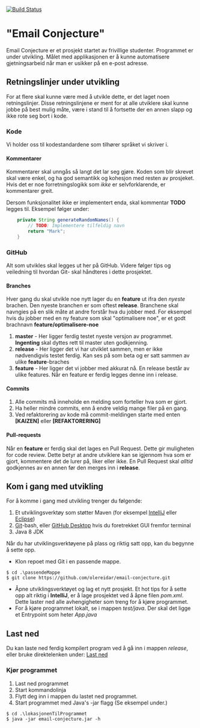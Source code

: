 [![Build Status](https://travis-ci.org/olereidar/email-conjecture.svg?branch=master)](https://travis-ci.org/olereidar/email-conjecture)
# "Email Conjecture"
Email Conjecture er et prosjekt startet av frivillige studenter. Programmet er under utvikling.
Målet med applikasjonen er å kunne automatisere gjetningsarbeid når man er usikker på en e-post adresse.


## Retningslinjer under utvikling
For at flere skal kunne være med å utvikle dette, er det laget noen retningslinjer. Disse retningslinjene er ment for at alle utviklere skal kunne jobbe på best mulig måte, være i stand til å fortsette der en annen slapp og ikke rote seg bort i kode.

### Kode
Vi holder oss til kodestandardene som tilhører språket vi skriver i. 

#### Kommentarer
Kommentarer skal unngås så langt det lar seg gjøre. Koden som blir skrevet skal være enkel, og ha god semantikk og kohesjon med resten av prosjeket. Hvis det er noe forretningslogikk som *ikke* er selvforklarende, er kommentarer greit.

Dersom funksjonalitet ikke er implementert enda, skal kommentar **TODO** legges til. Eksempel følger under: 
```java
    private String generateRandomNames() {
        // TODO: Implementere tilfeldig navn
        return "Mark";
    }
```

### GitHub
Alt som utvikles skal legges ut her på GitHub. Videre følger tips og veiledning til hvordan Git- skal håndteres i dette prosjektet.

#### Branches

Hver gang du skal utvikle noe nytt lager du en **feature** ut ifra den *nyeste* brachen. Den nyeste branchen er som oftest **release**.
Branchene skal navngies på en slik måte at andre forstår hva du jobber med. For eksempel hvis du jobber med en ny feature som skal "optimalisere noe", er et godt brachnavn **feature/optimalisere-noe**

1. **master** - Her ligger ferdig testet nyeste versjon av programmet. **Ingenting** skal dyttes rett til master uten godkjenning.
2. **release** - Her ligger det vi har utviklet sammen, men er ikke nødvendigvis testet ferdig. Kan ses på som beta og er satt sammen av ulike **feature**-braches
3. **feature** - Her ligger det vi jobber med akkurat nå. En release består av ulike features. Når en feature er ferdig legges denne inn i release.

#### Commits
1. Alle commits må inneholde en melding som forteller hva som er gjort. 
2. Ha heller mindre commits, enn å endre veldig mange filer på en gang.
3. Ved refaktorering av kode må commit-meldingen starte med enten **[KAIZEN]** eller **[REFAKTORERING]**

#### Pull-requests
Når en **feature** er ferdig skal det lages en Pull Request. Dette gir muligheten for code review. Dette betyr at andre utviklere kan se igjennom hva som er gjort, kommentere det de lurer på, liker eller ikke. 
En Pull Request skal *alltid* godkjennes av en annen før den merges inn i **release**.

## Kom i gang med utvikling
For å komme i gang med utvikling trenger du følgende:
1. Et utviklingsverktøy som støtter Maven (for eksempel [IntelliJ](https://www.jetbrains.com/idea/) eller [Eclipse](https://eclipse.org/))
2. [Git](https://git-scm.com/)-bash, eller [GitHub Desktop](https://desktop.github.com/) hvis du foretrekket GUI fremfor terminal
3. Java 8 JDK

Når du har utviklingsverktøyene på plass og riktig satt opp, kan du begynne å sette opp.
- Klon repoet med Git i en passende mappe. 
```git
$ cd .\passendeMappe
$ git clone https://github.com/olereidar/email-conjecture.git
``` 
- Åpne utviklingsverktøyet og lag et nytt prosjekt. Et hot tips for å sette opp alt riktig i **IntelliJ**, er å lage prosjektet ved å åpne filen *pom.xml*. Dette laster ned alle avhengigheter som treng for å kjøre programmet. 
- For å kjøre programmet lokalt, se i mappen *test/java*. Der skal det ligge et Entrypoint som heter *App.java*


## Last ned
Du kan laste ned ferdig kompilert program ved å gå inn i mappen *release*, eller bruke direktelenken under:
[Last ned](https://raw.githubusercontent.com/olereidar/email-conjecture/første-release/release/email-conjecture.jar)

### Kjør programmet
1. Last ned programmet
2. Start kommandolinja
3. Flytt deg inn i mappen du lastet ned programmet.
4. Start programmet med Java's -jar flagg (Se eksempel under.)

```git
$ cd .\lokasjonenTilProgrammet
$ java -jar email-conjecture.jar -h
```